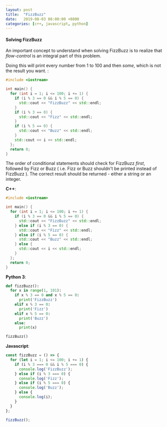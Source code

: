 ```yaml
---
layout: post
title:  "FizzBuzz"
date:   2019-08-03 08:00:00 +0800
categories: [c++, javascript, python]
---
```


#### Solving FizzBuzz

An important concept to understand when solving FizzBuzz is to realize that _flow-control_ is an integral part of this problem.

Doing this will print every number from 1 to 100 and then _some_, which is not the result you want. :

```c++
#include <iostream>

int main() {
  for (int i = 1; i <= 100; i += 1) {
    if (i % 3 == 0 && i % 5 == 0) {
      std::cout << "FizzBuzz" << std::endl;
    }
    if (i % 3 == 0) {
      std::cout << "Fizz" << std::endl;
    }
    if (i % 5 == 0) {
      std::cout << "Buzz" << std::endl;
    }
    std::cout << i << std::endl;
  };
  return 0;
}
```

The order of conditional statements should check for FizzBuzz _first_, followed by Fizz or Buzz ( i.e. Fizz or Buzz shouldn't be printed instead of FizzBuzz ). The correct result should be returned - either a string or an integer.

**C++**:

```c++
#include <iostream>

int main() {
  for (int i = 1; i <= 100; i += 1) {
    if (i % 3 == 0 && i % 5 == 0) {
      std::cout << "FizzBuzz" << std::endl;
    } else if (i % 3 == 0) {
      std::cout << "Fizz" << std::endl;
    } else if (i % 5 == 0) {
      std::cout << "Buzz" << std::endl;
    } else {
      std::cout << i << std::endl;
    }
  };
  return 0;
}
```

**Python 3**:

```python
def fizzBuzz():
  for x in range(1, 101):
    if x % 3 == 0 and x % 5 == 0:
      print('FizzBuzz')
    elif x % 3 == 0:
      print('Fizz')
    elif x % 5 == 0:
      print('Buzz')
    else:
      print(x)

fizzBuzz()
```

**Javascript**:

```javascript
const fizzBuzz = () => {
  for (let i = 1; i <= 100; i += 1) {
    if (i % 3 === 0 && i % 5 === 0) {
      console.log('FizzBuzz');
    } else if (i % 3 === 0) {
      console.log('Fizz');
    } else if (i % 5 === 0) {
      console.log('Buzz');
    } else {
      console.log(i);
    }
  }
};

fizzBuzz();
```